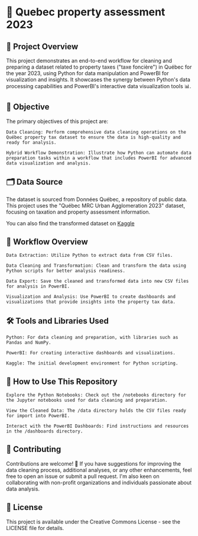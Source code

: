 # 🌆 Quebec property assessment 2023 

## 📌 Project Overview

This project demonstrates an end-to-end workflow for cleaning and preparing a dataset related to property taxes ("taxe foncière") in Québec for the year 2023, using Python for data manipulation and PowerBI for visualization and insights. It showcases the synergy between Python's data processing capabilities and PowerBI's interactive data visualization tools 📊.

## 🎯 Objective

The primary objectives of this project are:

    Data Cleaning: Perform comprehensive data cleaning operations on the Québec property tax dataset to ensure the data is high-quality and ready for analysis.

    Hybrid Workflow Demonstration: Illustrate how Python can automate data preparation tasks within a workflow that includes PowerBI for advanced data visualization and analysis.

## 🗂 Data Source

The dataset is sourced from Données Québec, a repository of public data. This project uses the "Québec MRC Urban Agglomeration 2023" dataset, focusing on taxation and property assessment information.

You can also find the transformed dataset on [Kaggle](https://www.kaggle.com/datasets/jcardibo/property-tax-for-the-province-of-quebec-2023/data)

## 🔄 Workflow Overview

    Data Extraction: Utilize Python to extract data from CSV files.

    Data Cleaning and Transformation: Clean and transform the data using Python scripts for better analysis readiness.

    Data Export: Save the cleaned and transformed data into new CSV files for analysis in PowerBI.

    Visualization and Analysis: Use PowerBI to create dashboards and visualizations that provide insights into the property tax data.

## 🛠 Tools and Libraries Used

    Python: For data cleaning and preparation, with libraries such as Pandas and NumPy.

    PowerBI: For creating interactive dashboards and visualizations.

    Kaggle: The initial development environment for Python scripting.

## 🚀 How to Use This Repository

    Explore the Python Notebooks: Check out the /notebooks directory for the Jupyter notebooks used for data cleaning and preparation.

    View the Cleaned Data: The /data directory holds the CSV files ready for import into PowerBI.

    Interact with the PowerBI Dashboards: Find instructions and resources in the /dashboards directory.

## 🤝 Contributing

Contributions are welcome! 🎉 If you have suggestions for improving the data cleaning process, additional analyses, or any other enhancements, feel free to open an issue or submit a pull request. I'm also keen on collaborating with non-profit organizations and individuals passionate about data analysis.

## 📜 License

This project is available under the Creative Commons License - see the LICENSE file for details.